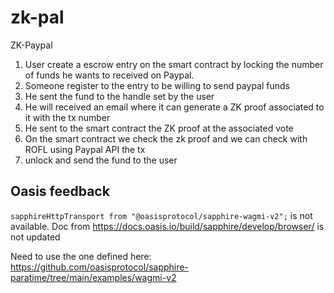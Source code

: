 # zk-pal

ZK-Paypal

1. User create a escrow entry on the smart contract by locking the number of funds he wants to received on Paypal.
2. Someone register to the entry to be willing to send paypal funds
3. He sent the fund to the handle set by the user
4. He will received an email where it can generate a ZK proof associated to it with the tx number
5. He sent to the smart contract the ZK proof at the associated vote
6. On the smart contract we check the zk proof and we can check with ROFL using Paypal API the tx
7. unlock and send the fund to the user

## Oasis feedback

`sapphireHttpTransport from "@oasisprotocol/sapphire-wagmi-v2";` is not available.
Doc from https://docs.oasis.io/build/sapphire/develop/browser/
is not updated

Need to use the one defined here:
https://github.com/oasisprotocol/sapphire-paratime/tree/main/examples/wagmi-v2
